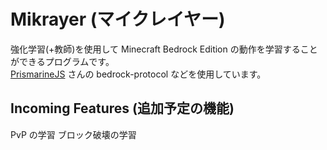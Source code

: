 # Mikrayer (マイクレイヤー)
強化学習(+教師)を使用して Minecraft Bedrock Edition の動作を学習することができるプログラムです。  
[PrismarineJS](https://github.com/PrismarineJS) さんの bedrock-protocol などを使用しています。

## Incoming Features (追加予定の機能)
PvP の学習
ブロック破壊の学習
